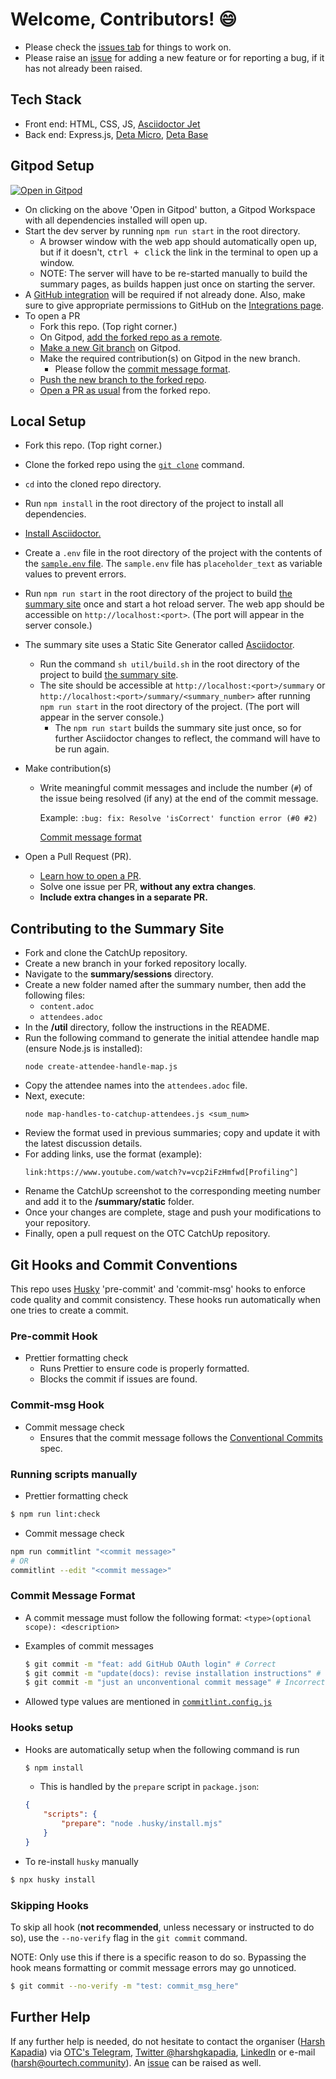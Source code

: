 # Welcome, Contributors! 😄

-   Please check the [issues tab](https://github.com/OurTechCommunity/catchup/issues) for things to work on.
-   Please raise an [issue](https://github.com/OurTechCommunity/catchup/issues) for adding a new feature or for reporting a bug, if it has not already been raised.

## Tech Stack

-   Front end: HTML, CSS, JS, [Asciidoctor Jet](https://harshkapadia2.github.io/asciidoctor-jet)
-   Back end: Express.js, [Deta Micro](https://docs.deta.sh/docs/home/#deta-micros), [Deta Base](https://docs.deta.sh/docs/home/#deta-base)

## Gitpod Setup

[![Open in Gitpod](https://gitpod.io/button/open-in-gitpod.svg)](https://gitpod.io/#https://github.com/OurTechCommunity/catchup)

-   On clicking on the above 'Open in Gitpod' button, a Gitpod Workspace with all dependencies installed will open up.
-   Start the dev server by running `npm run start` in the root directory.
    -   A browser window with the web app should automatically open up, but if it doesn't, <kbd>ctrl + click</kbd> the link in the terminal to open up a window.
    -   NOTE: The server will have to be re-started manually to build the summary pages, as builds happen just once on starting the server.
-   A [GitHub integration](https://gitpod.io/integrations) will be required if not already done. Also, make sure to give appropriate permissions to GitHub on the [Integrations page](https://gitpod.io/integrations).
-   To open a PR
    -   Fork this repo. (Top right corner.)
    -   On Gitpod, [add the forked repo as a remote](https://harshkapadia2.github.io/git_basics/#_add_remote_repo_alias_remote_repo_url_git).
    -   [Make a new Git branch](https://harshkapadia2.github.io/git_basics/#_branch_name_2) on Gitpod.
    -   Make the required contribution(s) on Gitpod in the new branch.
        -   Please follow the [commit message format](https://harshkapadia2.github.io/git_basics/#_commit_messagetitle).
    -   [Push the new branch to the forked repo](https://harshkapadia2.github.io/git_basics/#_command_16).
    -   [Open a PR as usual](https://github.com/firstcontributions/first-contributions#submit-your-changes-for-review) from the forked repo.

## Local Setup

-   Fork this repo. (Top right corner.)
-   Clone the forked repo using the [`git clone`](https://harshkapadia2.github.io/git_basics/#_git_clone) command.
-   `cd` into the cloned repo directory.
-   Run `npm install` in the root directory of the project to install all dependencies.
-   [Install Asciidoctor.](https://asciidoctor.org/#installation)
-   Create a `.env` file in the root directory of the project with the contents of the [`sample.env` file](https://github.com/OurTechCommunity/catchup/blob/main/sample.env). The `sample.env` file has `placeholder_text` as variable values to prevent errors.
-   Run `npm run start` in the root directory of the project to build [the summary site](https://catchup.ourtech.community/summary) once and start a hot reload server. The web app should be accessible on `http://localhost:<port>`. (The port will appear in the server console.)
-   The summary site uses a Static Site Generator called [Asciidoctor](https://asciidoctor.org).
    -   Run the command `sh util/build.sh` in the root directory of the project to build [the summary site](https://catchup.ourtech.community/summary).
    -   The site should be accessible at `http://localhost:<port>/summary` or `http://localhost:<port>/summary/<summary_number>` after running `npm run start` in the root directory of the project. (The port will appear in the server console.)
        -   The `npm run start` builds the summary site just once, so for further Asciidoctor changes to reflect, the command will have to be run again.
-   Make contribution(s)

    -   Write meaningful commit messages and include the number (`#`) of the issue being resolved (if any) at the end of the commit message.

        Example: `:bug: fix: Resolve 'isCorrect' function error (#0 #2)`

        [Commit message format](https://harshkapadia2.github.io/git_basics/#_commit_messagetitle)

-   Open a Pull Request (PR).
    -   [Learn how to open a PR](https://github.com/firstcontributions/first-contributions).
    -   Solve one issue per PR, **without any extra changes**.
    -   **Include extra changes in a separate PR.**

## Contributing to the Summary Site

-   Fork and clone the CatchUp repository.
-   Create a new branch in your forked repository locally.
-   Navigate to the **summary/sessions** directory.
-   Create a new folder named after the summary number, then add the following files:
    -   `content.adoc`
    -   `attendees.adoc`
-   In the **/util** directory, follow the instructions in the README.
-   Run the following command to generate the initial attendee handle map (ensure Node.js is installed):
    ```
    node create-attendee-handle-map.js
    ```
-   Copy the attendee names into the `attendees.adoc` file.
-   Next, execute:
    ```
    node map-handles-to-catchup-attendees.js <sum_num>
    ```
-   Review the format used in previous summaries; copy and update it with the latest discussion details.
-   For adding links, use the format (example):
    ```
    link:https://www.youtube.com/watch?v=vcp2iFzHmfwd[Profiling^]
    ```
-   Rename the CatchUp screenshot to the corresponding meeting number and add it to the **/summary/static** folder.
-   Once your changes are complete, stage and push your modifications to your repository.
-   Finally, open a pull request on the OTC CatchUp repository.

## Git Hooks and Commit Conventions

This repo uses [Husky](https://typicode.github.io/husky) 'pre-commit' and 'commit-msg' hooks to enforce code quality and commit consistency. These hooks run automatically when one tries to create a commit.

### Pre-commit Hook

-   Prettier formatting check
    -   Runs Prettier to ensure code is properly formatted.
    -   Blocks the commit if issues are found.

### Commit-msg Hook

-   Commit message check
    -   Ensures that the commit message follows the [Conventional Commits](https://www.conventionalcommits.org) spec.

### Running scripts manually

-   Prettier formatting check

```bash
$ npm run lint:check
```

-   Commit message check

```bash
npm run commitlint "<commit message>"
# OR
commitlint --edit "<commit message>"
```

### Commit Message Format

-   A commit message must follow the following format: `<type>(optional scope): <description>`

-   Examples of commit messages

    ```bash
    $ git commit -m "feat: add GitHub OAuth login" # Correct
    $ git commit -m "update(docs): revise installation instructions" # Correct
    $ git commit -m "just an unconventional commit message" # Incorrect
    ```

-   Allowed type values are mentioned in [`commitlint.config.js`](commitlint.config.js)

### Hooks setup

-   Hooks are automatically setup when the following command is run

    ```bash
    $ npm install
    ```

    -   This is handled by the `prepare` script in `package.json`:

    ```json
    {
    	"scripts": {
    		"prepare": "node .husky/install.mjs"
    	}
    }
    ```

-   To re-install `husky` manually

```bash
$ npx husky install
```

### Skipping Hooks

To skip all hook (**not recommended**, unless necessary or instructed to do so), use the `--no-verify` flag in the `git commit` command.

NOTE: Only use this if there is a specific reason to do so. Bypassing the hook means formatting or commit message errors may go unnoticed.

```bash
$ git commit --no-verify -m "test: commit_msg_here"
```

## Further Help

If any further help is needed, do not hesitate to contact the organiser ([Harsh Kapadia](https://harshkapadia.me)) via [OTC's Telegram](https://t.me/OurTechComm), [Twitter @harshgkapadia](https://twitter.com/harshgkapadia), [LinkedIn](https://www.linkedin.com/in/harshgkapadia) or e-mail ([harsh@ourtech.community](mailto:harsh@ourtech.community)). An [issue](https://github.com/OurTechCommunity/catchup/issues) can be raised as well.

